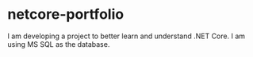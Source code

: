 # netcore-portfolio

I am developing a project to better learn and understand .NET Core. I am using MS SQL as the database.
